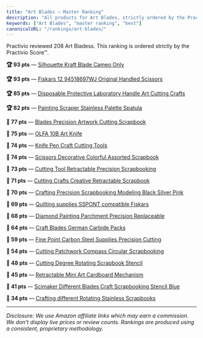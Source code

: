 ```yaml
---
title: "Art Blades — Master Ranking"
description: "All products for Art Blades, strictly ordered by the Practivio Score™."
keywords: ["Art Blades", "master ranking", "best"]
canonicalURL: "/rankings/art-blades/"
---
```


Practivio reviewed 208 Art Bladess. This ranking is ordered strictly by the Practivio Score™.

**🏆 93 pts** — [Silhouette Kraft Blade Cameo Only](/products/silhouette-kraft-blade-cameo-only-B07ZQN453L/)

**🏆 93 pts** — [Fiskars 12 94518697WJ Original Handled Scissors](/products/fiskars-12-94518697wj-original-handled-scissors-B00006IFN9/)

**🏆 85 pts** — [Disposable Protective Laboratory Handle Art Cutting Crafts](/products/disposable-protective-laboratory-handle-art-cutting-crafts-B0BTYK58PV/)

**🏆 82 pts** — [Painting Scraper Stainless Palette Spatula](/products/painting-scraper-stainless-palette-spatula-B08NC8HXBH/)

**🛒 77 pts** — [Blades Precision Artwork Cutting Scrapbook](/products/blades-precision-artwork-cutting-scrapbook-B095LNHQKS/)

**🛒 75 pts** — [OLFA 10B Art Knife](/products/olfa-10b-art-knife-B000CE8RUY/)

**🛒 74 pts** — [Knife Pen Craft Cutting Tools](/products/knife-pen-craft-cutting-tools-B09YY3SVKS/)

**🛒 74 pts** — [Scissors Decorative Colorful Assorted Scrapbook](/products/scissors-decorative-colorful-assorted-scrapbook-B0D9Y2684B/)

**🛒 73 pts** — [Cutting Tool Retractable Precision Scrapbooking](/products/cutting-tool-retractable-precision-scrapbooking-B09YYGCDBB/)

**🛒 71 pts** — [Cutting Crafts Creative Retractable Scrapbook](/products/cutting-crafts-creative-retractable-scrapbook-B0BP1ZSZZ9/)

**🛒 70 pts** — [Crafting Precision Scrapbooking Modeling Black Silver Pink](/products/crafting-precision-scrapbooking-modeling-black-silver-pink-B0D3XDV2RD/)

**🛒 69 pts** — [Quilting supplies SSPONT compatible Fiskars](/products/quilting-supplies-sspont-compatible-fiskars-B0CJTXKVD3/)

**🛒 68 pts** — [Diamond Painting Parchment Precision Replaceable](/products/diamond-painting-parchment-precision-replaceable-B0BLB33XCG/)

**🛒 64 pts** — [Craft Blades German Carbide Packs](/products/craft-blades-german-carbide-packs-B07ZVJ7CSZ/)

**🚫 59 pts** — [Fine Point Carbon Steel Supplies Precision Cutting](/products/fine-point-carbon-steel-supplies-precision-cutting-B072MS1LY8/)

**🚫 54 pts** — [Cutting Patchwork Compass Circular Scrapbooking](/products/cutting-patchwork-compass-circular-scrapbooking-B0995PXYTJ/)

**🚫 48 pts** — [Cutting Degree Rotating Scrapbook Stencil](/products/cutting-degree-rotating-scrapbook-stencil-B0DNPV1HYT/)

**🚫 45 pts** — [Retractable Mini Art Cardboard Mechanism](/products/retractable-mini-art-cardboard-mechanism-B0BG2DNYGM/)

**🚫 41 pts** — [Scimaker Different Blades Craft Scrapbooking Stencil Blue](/products/scimaker-different-blades-craft-scrapbooking-stencil-blue-B0FBQR1M4M/)

**🚫 34 pts** — [Crafting different Rotating Stainless Scrapbooks](/products/crafting-different-rotating-stainless-scrapbooks-B0FD9GYV1C/)

---
_Disclosure: We use Amazon affiliate links which may earn a commission. We don’t display live prices or review counts. Rankings are produced using a consistent, proprietary methodology._

